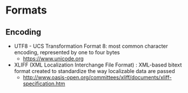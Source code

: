 # Formats

## Encoding
- UTF8 - UCS Transformation Format 8: most common character encoding, represented by one to four bytes
  + https://www.unicode.org
- XLIFF (XML Localization Interchange File Format) : XML-based bitext format created to standardize the way localizable data are passed
  + http://www.oasis-open.org/committees/xliff/documents/xliff-specification.htm 
